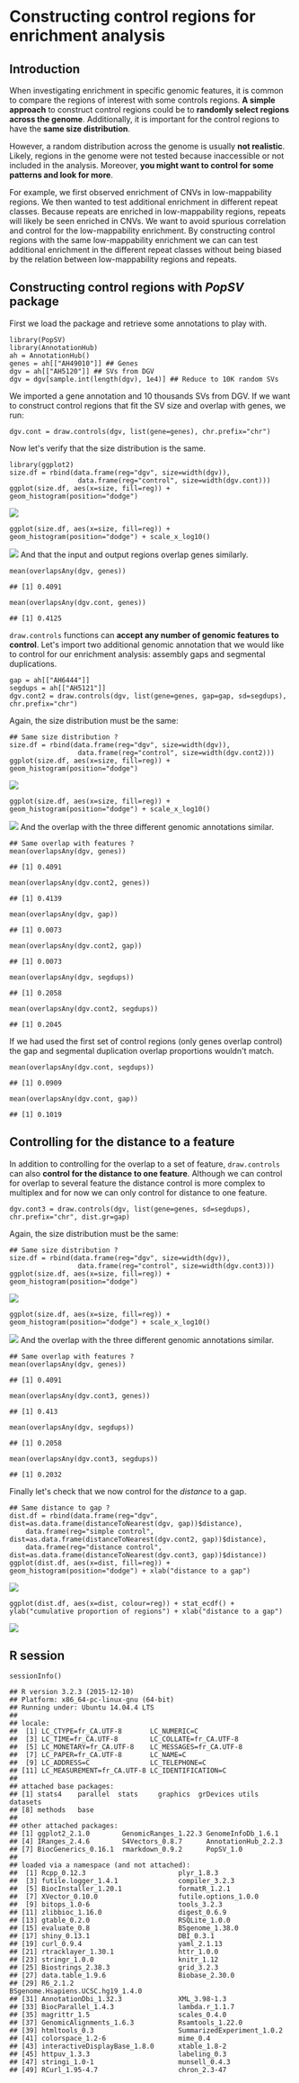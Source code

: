 Constructing control regions for enrichment analysis
====================================================

Introduction
------------

When investigating enrichment in specific genomic features, it is common to compare the regions of interest with some controls regions. **A simple approach** to construct control regions could be to **randomly select regions across the genome**. Additionally, it is important for the control regions to have the **same size distribution**.

However, a random distribution across the genome is usually **not realistic**. Likely, regions in the genome were not tested because inaccessible or not included in the analysis. Moreover, **you might want to control for some patterns and look for more**.

For example, we first observed enrichment of CNVs in low-mappability regions. We then wanted to test additional enrichment in different repeat classes. Because repeats are enriched in low-mappability regions, repeats will likely be seen enriched in CNVs. We want to avoid spurious correlation and control for the low-mappability enrichment. By constructing control regions with the same low-mappability enrichment we can can test additional enrichment in the different repeat classes without being biased by the relation between low-mappability regions and repeats.

Constructing control regions with *PopSV* package
-------------------------------------------------

First we load the package and retrieve some annotations to play with.

``` {.r}
library(PopSV)
library(AnnotationHub)
ah = AnnotationHub()
genes = ah[["AH49010"]] ## Genes
dgv = ah[["AH5120"]] ## SVs from DGV
dgv = dgv[sample.int(length(dgv), 1e4)] ## Reduce to 10K random SVs
```

We imported a gene annotation and 10 thousands SVs from DGV. If we want to construct control regions that fit the SV size and overlap with genes, we run:

``` {.r}
dgv.cont = draw.controls(dgv, list(gene=genes), chr.prefix="chr")
```

Now let's verify that the size distribution is the same.

``` {.r}
library(ggplot2)
size.df = rbind(data.frame(reg="dgv", size=width(dgv)),
                 data.frame(reg="control", size=width(dgv.cont)))
ggplot(size.df, aes(x=size, fill=reg)) + geom_histogram(position="dodge")
```

![](ConstructingControlRegions_files/figure-markdown_github/unnamed-chunk-3-1.png)

``` {.r}
ggplot(size.df, aes(x=size, fill=reg)) + geom_histogram(position="dodge") + scale_x_log10()
```

![](ConstructingControlRegions_files/figure-markdown_github/unnamed-chunk-3-2.png)
 And that the input and output regions overlap genes similarly.

``` {.r}
mean(overlapsAny(dgv, genes))
```

    ## [1] 0.4091

``` {.r}
mean(overlapsAny(dgv.cont, genes))
```

    ## [1] 0.4125

`draw.controls` functions can **accept any number of genomic features to control**. Let's import two additional genomic annotation that we would like to control for our enrichment analysis: assembly gaps and segmental duplications.

``` {.r}
gap = ah[["AH6444"]]
segdups = ah[["AH5121"]]
dgv.cont2 = draw.controls(dgv, list(gene=genes, gap=gap, sd=segdups), chr.prefix="chr")
```

Again, the size distribution must be the same:

``` {.r}
## Same size distribution ?
size.df = rbind(data.frame(reg="dgv", size=width(dgv)),
                 data.frame(reg="control", size=width(dgv.cont2)))
ggplot(size.df, aes(x=size, fill=reg)) + geom_histogram(position="dodge")
```

![](ConstructingControlRegions_files/figure-markdown_github/unnamed-chunk-6-1.png)

``` {.r}
ggplot(size.df, aes(x=size, fill=reg)) + geom_histogram(position="dodge") + scale_x_log10()
```

![](ConstructingControlRegions_files/figure-markdown_github/unnamed-chunk-6-2.png)
 And the overlap with the three different genomic annotations similar.

``` {.r}
## Same overlap with features ?
mean(overlapsAny(dgv, genes))
```

    ## [1] 0.4091

``` {.r}
mean(overlapsAny(dgv.cont2, genes))
```

    ## [1] 0.4139

``` {.r}
mean(overlapsAny(dgv, gap))
```

    ## [1] 0.0073

``` {.r}
mean(overlapsAny(dgv.cont2, gap))
```

    ## [1] 0.0073

``` {.r}
mean(overlapsAny(dgv, segdups))
```

    ## [1] 0.2058

``` {.r}
mean(overlapsAny(dgv.cont2, segdups))
```

    ## [1] 0.2045

If we had used the first set of control regions (only genes overlap control) the gap and segmental duplication overlap proportions wouldn't match.

``` {.r}
mean(overlapsAny(dgv.cont, segdups))
```

    ## [1] 0.0909

``` {.r}
mean(overlapsAny(dgv.cont, gap))
```

    ## [1] 0.1019

Controlling for the distance to a feature
-----------------------------------------

In addition to controlling for the overlap to a set of feature, `draw.controls` can also **control for the distance to one feature**. Although we can control for overlap to several feature the distance control is more complex to multiplex and for now we can only control for distance to one feature.

``` {.r}
dgv.cont3 = draw.controls(dgv, list(gene=genes, sd=segdups), chr.prefix="chr", dist.gr=gap)
```

Again, the size distribution must be the same:

``` {.r}
## Same size distribution ?
size.df = rbind(data.frame(reg="dgv", size=width(dgv)),
                 data.frame(reg="control", size=width(dgv.cont3)))
ggplot(size.df, aes(x=size, fill=reg)) + geom_histogram(position="dodge")
```

![](ConstructingControlRegions_files/figure-markdown_github/unnamed-chunk-10-1.png)

``` {.r}
ggplot(size.df, aes(x=size, fill=reg)) + geom_histogram(position="dodge") + scale_x_log10()
```

![](ConstructingControlRegions_files/figure-markdown_github/unnamed-chunk-10-2.png)
 And the overlap with the three different genomic annotations similar.

``` {.r}
## Same overlap with features ?
mean(overlapsAny(dgv, genes))
```

    ## [1] 0.4091

``` {.r}
mean(overlapsAny(dgv.cont3, genes))
```

    ## [1] 0.413

``` {.r}
mean(overlapsAny(dgv, segdups))
```

    ## [1] 0.2058

``` {.r}
mean(overlapsAny(dgv.cont3, segdups))
```

    ## [1] 0.2032

Finally let's check that we now control for the *distance* to a gap.

``` {.r}
## Same distance to gap ?
dist.df = rbind(data.frame(reg="dgv", dist=as.data.frame(distanceToNearest(dgv, gap))$distance),
    data.frame(reg="simple control", dist=as.data.frame(distanceToNearest(dgv.cont2, gap))$distance),
    data.frame(reg="distance control", dist=as.data.frame(distanceToNearest(dgv.cont3, gap))$distance))
ggplot(dist.df, aes(x=dist, fill=reg)) + geom_histogram(position="dodge") + xlab("distance to a gap")
```

![](ConstructingControlRegions_files/figure-markdown_github/unnamed-chunk-12-1.png)

``` {.r}
ggplot(dist.df, aes(x=dist, colour=reg)) + stat_ecdf() + ylab("cumulative proportion of regions") + xlab("distance to a gap")
```

![](ConstructingControlRegions_files/figure-markdown_github/unnamed-chunk-12-2.png)

R session
---------

``` {.r}
sessionInfo()
```

    ## R version 3.2.3 (2015-12-10)
    ## Platform: x86_64-pc-linux-gnu (64-bit)
    ## Running under: Ubuntu 14.04.4 LTS
    ## 
    ## locale:
    ##  [1] LC_CTYPE=fr_CA.UTF-8       LC_NUMERIC=C              
    ##  [3] LC_TIME=fr_CA.UTF-8        LC_COLLATE=fr_CA.UTF-8    
    ##  [5] LC_MONETARY=fr_CA.UTF-8    LC_MESSAGES=fr_CA.UTF-8   
    ##  [7] LC_PAPER=fr_CA.UTF-8       LC_NAME=C                 
    ##  [9] LC_ADDRESS=C               LC_TELEPHONE=C            
    ## [11] LC_MEASUREMENT=fr_CA.UTF-8 LC_IDENTIFICATION=C       
    ## 
    ## attached base packages:
    ## [1] stats4    parallel  stats     graphics  grDevices utils     datasets 
    ## [8] methods   base     
    ## 
    ## other attached packages:
    ## [1] ggplot2_2.1.0        GenomicRanges_1.22.3 GenomeInfoDb_1.6.1  
    ## [4] IRanges_2.4.6        S4Vectors_0.8.7      AnnotationHub_2.2.3 
    ## [7] BiocGenerics_0.16.1  rmarkdown_0.9.2      PopSV_1.0           
    ## 
    ## loaded via a namespace (and not attached):
    ##  [1] Rcpp_0.12.3                       plyr_1.8.3                       
    ##  [3] futile.logger_1.4.1               compiler_3.2.3                   
    ##  [5] BiocInstaller_1.20.1              formatR_1.2.1                    
    ##  [7] XVector_0.10.0                    futile.options_1.0.0             
    ##  [9] bitops_1.0-6                      tools_3.2.3                      
    ## [11] zlibbioc_1.16.0                   digest_0.6.9                     
    ## [13] gtable_0.2.0                      RSQLite_1.0.0                    
    ## [15] evaluate_0.8                      BSgenome_1.38.0                  
    ## [17] shiny_0.13.1                      DBI_0.3.1                        
    ## [19] curl_0.9.4                        yaml_2.1.13                      
    ## [21] rtracklayer_1.30.1                httr_1.0.0                       
    ## [23] stringr_1.0.0                     knitr_1.12                       
    ## [25] Biostrings_2.38.3                 grid_3.2.3                       
    ## [27] data.table_1.9.6                  Biobase_2.30.0                   
    ## [29] R6_2.1.2                          BSgenome.Hsapiens.UCSC.hg19_1.4.0
    ## [31] AnnotationDbi_1.32.3              XML_3.98-1.3                     
    ## [33] BiocParallel_1.4.3                lambda.r_1.1.7                   
    ## [35] magrittr_1.5                      scales_0.4.0                     
    ## [37] GenomicAlignments_1.6.3           Rsamtools_1.22.0                 
    ## [39] htmltools_0.3                     SummarizedExperiment_1.0.2       
    ## [41] colorspace_1.2-6                  mime_0.4                         
    ## [43] interactiveDisplayBase_1.8.0      xtable_1.8-2                     
    ## [45] httpuv_1.3.3                      labeling_0.3                     
    ## [47] stringi_1.0-1                     munsell_0.4.3                    
    ## [49] RCurl_1.95-4.7                    chron_2.3-47
